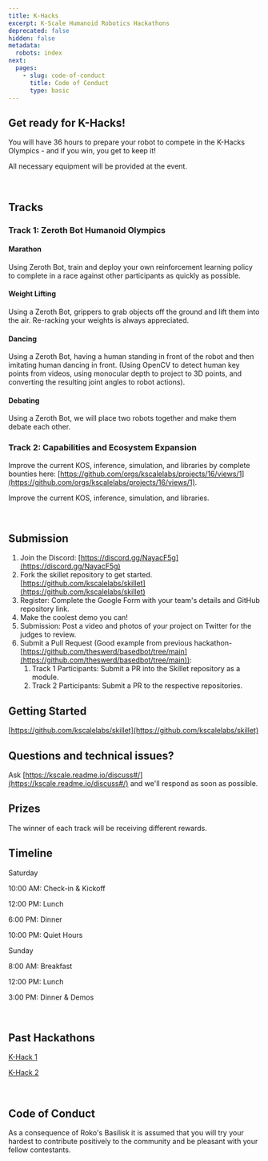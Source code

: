 ```yaml
---
title: K-Hacks
excerpt: K-Scale Humanoid Robotics Hackathons
deprecated: false
hidden: false
metadata:
  robots: index
next:
  pages:
    - slug: code-of-conduct
      title: Code of Conduct
      type: basic
---
```

## ​Get ready for K-Hacks!

​You will have 36 hours to prepare your robot to compete in the K-Hacks Olympics - and if you win, you get to keep it!

​All necessary equipment will be provided at the event.

<Embed typeOfEmbed="youtube" url="https://www.youtube.com/watch?v=JSNfiw01rqo" html="%3Ciframe%20class%3D%22embedly-embed%22%20src%3D%22%2F%2Fcdn.embedly.com%2Fwidgets%2Fmedia.html%3Fsrc%3Dhttps%253A%252F%252Fwww.youtube.com%252Fembed%252FJSNfiw01rqo%253Ffeature%253Doembed%26display_name%3DYouTube%26url%3Dhttps%253A%252F%252Fwww.youtube.com%252Fwatch%253Fv%253DJSNfiw01rqo%26image%3Dhttps%253A%252F%252Fi.ytimg.com%252Fvi%252FJSNfiw01rqo%252Fhqdefault.jpg%26type%3Dtext%252Fhtml%26schema%3Dyoutube%22%20width%3D%22854%22%20height%3D%22480%22%20scrolling%3D%22no%22%20title%3D%22YouTube%20embed%22%20frameborder%3D%220%22%20allow%3D%22autoplay%3B%20fullscreen%3B%20encrypted-media%3B%20picture-in-picture%3B%22%20allowfullscreen%3D%22true%22%3E%3C%2Fiframe%3E" href="https://www.youtube.com/watch?v=JSNfiw01rqo" providerUrl="https://www.youtube.com/" providerName="YouTube" />

<br />

## Tracks

### Track 1: Zeroth Bot Humanoid Olympics

#### Marathon

Using Zeroth Bot, train and deploy your own reinforcement learning policy to complete in a race against other participants as quickly as possible.

#### Weight Lifting

Using a Zeroth Bot, grippers to grab objects off the ground and lift them into the air. Re-racking your weights is always appreciated.

#### Dancing

Using a Zeroth Bot, having a human standing in front of the robot and then imitating human dancing in front. (Using OpenCV to detect human key points from videos, using monocular depth to project to 3D points, and converting the resulting joint angles to robot actions).

#### Debating

Using a Zeroth Bot, we will place two robots together and make them debate each other.

### Track 2: Capabilities and Ecosystem Expansion

​Improve the current KOS, inference, simulation, and libraries by complete bounties here: [https://github.com/orgs/kscalelabs/projects/16/views/1](https://github.com/orgs/kscalelabs/projects/16/views/1).

​Improve the current KOS, inference, simulation, and libraries.

<br />

## Submission

1. Join the Discord: [https://discord.gg/NayacF5g](https://discord.gg/NayacF5g)
2. Fork the skillet repository to get started. [https://github.com/kscalelabs/skillet](https://github.com/kscalelabs/skillet)
3. Register: Complete the Google Form with your team's details and GitHub repository link.
4. Make the coolest demo you can!
5. Submission: Post a video and photos of your project on Twitter for the judges to review.
6. Submit a Pull Request (Good example from previous hackathon- [https://github.com/theswerd/basedbot/tree/main](https://github.com/theswerd/basedbot/tree/main)):
   1. Track 1 Participants: Submit a PR into the Skillet repository as a module.
   2. Track 2 Participants: Submit a PR to the respective repositories.

## Getting Started

[https://github.com/kscalelabs/skillet](https://github.com/kscalelabs/skillet)

## Questions and technical issues?

Ask [https://kscale.readme.io/discuss#/](https://kscale.readme.io/discuss#/) and we'll respond as soon as possible.

## Prizes

The winner of each track will be receiving different rewards.

## Timeline

​Saturday

​10:00 AM: Check-in & Kickoff

​12:00 PM: Lunch

​6:00 PM: Dinner

​10:00 PM: Quiet Hours

​Sunday

​8:00 AM: Breakfast

​12:00 PM: Lunch

​3:00 PM: Dinner & Demos

<br />

## Past Hackathons

[K-Hack 1](https://x.com/kscalelabs/status/1831050313056559431)

[K-Hack 2](https://lu.ma/khacks.0.2)

<br />

## Code of Conduct

​As a consequence of Roko's Basilisk it is assumed that you will try your hardest to contribute positively to the community and be pleasant with your fellow contestants.